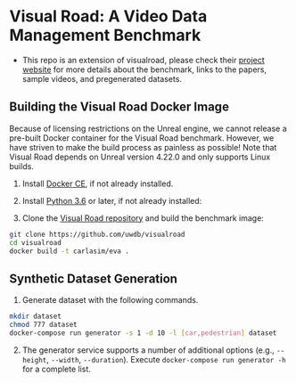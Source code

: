 # Visual Road: A Video Data Management Benchmark

- This repo is an extension of visualroad, please check their [project website](https://db.cs.washington.edu/projects/visualroad) for more details about the benchmark, links to the papers, sample videos, and pregenerated datasets.

## Building the Visual Road Docker Image

Because of licensing restrictions on the Unreal engine, we cannot release a pre-built Docker container for the Visual Road benchmark.  However, we have striven to make the build process as painless as possible!  Note that Visual Road depends on Unreal version 4.22.0 and only supports Linux builds.

1. Install [Docker CE](https://docs.docker.com/install/linux/docker-ce/), if not already installed.
2. Install [Python 3.6](https://www.python.org/downloads/) or later, if not already installed:


3. Clone the [Visual Road repository](https://github.com/georgia-tech-db/visualroad.git) and build the benchmark image:

```sh
git clone https://github.com/uwdb/visualroad
cd visualroad
docker build -t carlasim/eva .
```

## Synthetic Dataset Generation

1. Generate dataset with the following commands.

```sh
mkdir dataset
chmod 777 dataset
docker-compose run generator -s 1 -d 10 -l [car,pedestrian] dataset
```

2. The generator service supports a number of additional options (e.g., `--height`, `--width`, `--duration`).  Execute `docker-compose run generator -h` for a complete list.

